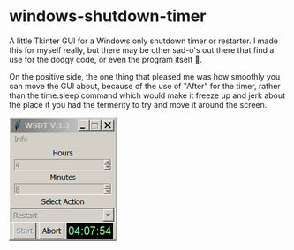 # windows-shutdown-timer
A little Tkinter GUI for a Windows only shutdown timer or restarter. I made this for myself really, but there may be other sad-o's out there that find a use for the dodgy code, or even the program itself 🦖.

On the positive side, the one thing that pleased me was how smoothly you can move the GUI about, because of the use of "After" for the timer, rather than the time.sleep command which would make it freeze up and jerk about the place if you had the termerity to try and move it around the screen.

![Alt Text](https://raw.githubusercontent.com/Steve-Shambles/windows-shutdown-timer/main/wsdt-v1-2.png)
